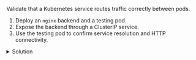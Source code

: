 Validate that a Kubernetes service routes traffic correctly between pods.

1. Deploy an `nginx` backend and a testing pod.
2. Expose the backend through a ClusterIP service.
3. Use the testing pod to confirm service resolution and HTTP connectivity.

<details><summary>Solution</summary>
<br>

```bash
kubectl create namespace svc-test
```{{exec}}

```bash
kubectl -n svc-test create deploy web --image=nginx:1.25 --replicas=2 --port=80
```{{exec}}

```bash
kubectl -n svc-test expose deploy web --name=web --port=80 --target-port=80
```{{exec}}

```bash
kubectl -n svc-test run tester --image=busybox:1.36 --restart=Never --command -- sh -c "sleep 3600"
```{{exec}}

```bash
kubectl -n svc-test exec tester -- nslookup web
```{{exec}}

```bash
kubectl -n svc-test exec tester -- wget -qO- http://web
```{{exec}}

```bash
kubectl -n svc-test get endpoints web
```{{exec}}

</details>

